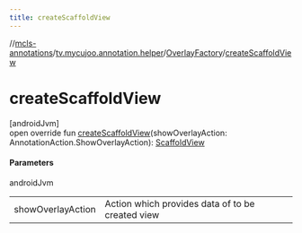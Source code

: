```yaml
---
title: createScaffoldView
---
```

//[mcls-annotations](../../../index.html)/[tv.mycujoo.annotation.helper](../index.html)/[OverlayFactory](index.html)/[createScaffoldView](create-scaffold-view.html)



# createScaffoldView



[androidJvm]\
open override fun [createScaffoldView](create-scaffold-view.html)(showOverlayAction: AnnotationAction.ShowOverlayAction): [ScaffoldView](../../tv.mycujoo.annotation.widget/-scaffold-view/index.html)



#### Parameters


androidJvm

| | |
|---|---|
| showOverlayAction | Action which provides data of to be created view |





